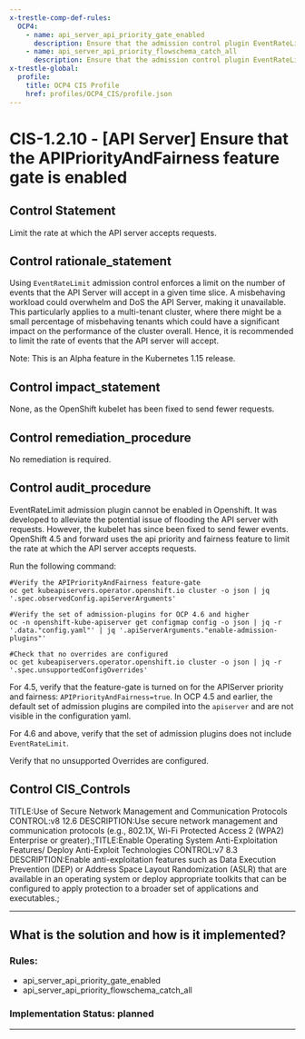 ```yaml
---
x-trestle-comp-def-rules:
  OCP4:
    - name: api_server_api_priority_gate_enabled
      description: Ensure that the admission control plugin EventRateLimit is set
    - name: api_server_api_priority_flowschema_catch_all
      description: Ensure that the admission control plugin EventRateLimit is set
x-trestle-global:
  profile:
    title: OCP4 CIS Profile
    href: profiles/OCP4_CIS/profile.json
---
```


# CIS-1.2.10 - \[API Server\] Ensure that the APIPriorityAndFairness feature gate is enabled

## Control Statement

Limit the rate at which the API server accepts requests.

## Control rationale_statement

Using `EventRateLimit` admission control enforces a limit on the number of events that the API Server will accept in a given time slice. A misbehaving workload could overwhelm and DoS the API Server, making it unavailable. This particularly applies to a multi-tenant cluster, where there might be a small percentage of misbehaving tenants which could have a significant impact on the performance of the cluster overall. Hence, it is recommended to limit the rate of events that the API server will accept.

Note: This is an Alpha feature in the Kubernetes 1.15 release.

## Control impact_statement

None, as the OpenShift kubelet has been fixed to send fewer requests.

## Control remediation_procedure

No remediation is required.

## Control audit_procedure

EventRateLimit admission plugin cannot be enabled in Openshift. It was developed to alleviate the potential issue of flooding the API server with requests. However, the kubelet has since been fixed to send fewer events. OpenShift 4.5 and forward uses the api priority and fairness feature to limit the rate at which the API server accepts requests.

Run the following command:

```
#Verify the APIPriorityAndFairness feature-gate
oc get kubeapiservers.operator.openshift.io cluster -o json | jq '.spec.observedConfig.apiServerArguments'

#Verify the set of admission-plugins for OCP 4.6 and higher
oc -n openshift-kube-apiserver get configmap config -o json | jq -r '.data."config.yaml"' | jq '.apiServerArguments."enable-admission-plugins"'

#Check that no overrides are configured
oc get kubeapiservers.operator.openshift.io cluster -o json | jq -r '.spec.unsupportedConfigOverrides'
```

For 4.5, verify that the feature-gate is turned on for the APIServer priority and fairness: `APIPriorityAndFairness=true`. In OCP 4.5 and earlier, the default set of admission plugins are compiled into the `apiserver` and are not visible in the configuration yaml.

For 4.6 and above, verify that the set of admission plugins does not include `EventRateLimit`. 

Verify that no unsupported Overrides are configured.

## Control CIS_Controls

TITLE:Use of Secure Network Management and Communication Protocols  CONTROL:v8 12.6 DESCRIPTION:Use secure network management and communication protocols (e.g., 802.1X, Wi-Fi Protected Access 2 (WPA2) Enterprise or greater).;TITLE:Enable Operating System Anti-Exploitation Features/ Deploy Anti-Exploit Technologies CONTROL:v7 8.3 DESCRIPTION:Enable anti-exploitation features such as Data Execution Prevention (DEP) or Address Space Layout Randomization (ASLR) that are available in an operating system or deploy appropriate toolkits that can be configured to apply protection to a broader set of applications and executables.;

______________________________________________________________________

## What is the solution and how is it implemented?

<!-- For implementation status enter one of: implemented, partial, planned, alternative, not-applicable -->

<!-- Note that the list of rules under ### Rules: is read-only and changes will not be captured after assembly to JSON -->

<!-- Add control implementation description here for control: CIS-1.2.10 -->

### Rules:

  - api_server_api_priority_gate_enabled
  - api_server_api_priority_flowschema_catch_all

### Implementation Status: planned

______________________________________________________________________
